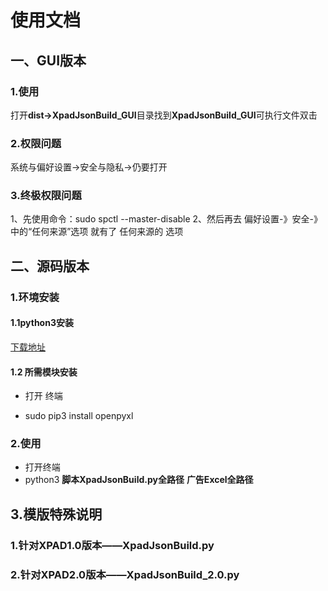 # 使用文档



## 一、GUI版本

### 1.使用

 打开**dist->XpadJsonBuild_GUI**目录找到**XpadJsonBuild_GUI**可执行文件双击

### 2.权限问题

系统与偏好设置->安全与隐私->仍要打开

### 3.终极权限问题

1、先使用命令：sudo spctl --master-disable
2、然后再去 偏好设置-》安全-》中的“任何来源”选项
就有了 任何来源的 选项

## 二、源码版本

### 1.环境安装

#### 1.1python3安装

[下载地址](https://www.python.org/downloads/)

#### 1.2 所需模块安装

- 打开 终端

- sudo pip3 install openpyxl

### 2.使用

- 打开终端
- python3  **脚本XpadJsonBuild.py全路径**  **广告Excel全路径**



## 3.模版特殊说明

### 1.针对XPAD1.0版本——XpadJsonBuild.py



### 2.针对XPAD2.0版本——XpadJsonBuild_2.0.py









